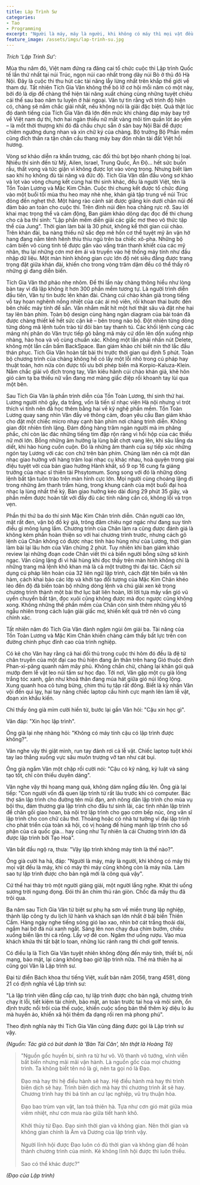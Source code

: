 ```yaml
---
title: Lập Trình Sư
categories:
- Tao
- Programming
excerpt: "Người là máy, máy là người, khi không có máy thì mọi vật đều là máy, khi có máy thì máy cũng không còn là máy nữa. Làm sao tự lập trình được cho bản ngã mới là công quả vậy."
feature_image: /assets/imgs/lap-trinh-su.jpg
---
```


_Trích 'Lập Trình Sư':_

Mùa thu năm đó, Việt nam đứng ra đăng cai tổ chức cuộc thi Lập trình Quốc tế lần thứ nhất tại núi Trúc, ngọn núi cao nhất trong dãy núi Bò ở thủ đô Hà Nội. Đây là cuộc thi thu hút các tài năng lẫy lừng nhất trên khắp thế giới về tham dự. Tất nhiên Tích Gia Văn không thể bỏ lỡ cơ hội mỗi năm có một này, bởi đó là dịp để chàng thể hiện tài năng xuất chúng cùng những tuyệt chiêu cái thế sau bao năm tu luyện ở hải ngoại. Văn tự tin rằng với trình độ hiện có, chàng sẽ nắm chắc giải nhất, nếu không nói là giải đặc biệt. Quả thật lúc đó danh tiếng của Tích Gia Văn đã lớn đến mức khi chàng đáp máy bay trở về Việt nam dự thi, hơn hai ngàn thiếu nữ mắt vàng môi tím quần lót áo yếm – là mốt thời thượng khi đó đã chầu chực sẵn ở sân bay Nội Bài để được chiêm ngưỡng dung nhan và xin chữ ký của chàng. Bộ trưởng Bộ Phần mềm cũng đích thân ra tận chân cầu thang máy bay đón nhân tài đất Việt hồi hương.

Vòng sơ khảo diễn ra khẩn trương, các đối thủ bọt bèo nhanh chóng bị loại. Nhiều thí sinh đến từ Mỹ, Ailen, Israel, Trung Quốc, Ấn Độ… hết sức buồn rầu, thất vọng và tức giận vì không được lọt vào vòng trong. Nhưng biết làm sao khi họ không đủ tài năng và đức độ. Tích Gia Văn dẫn đầu vòng sơ khảo và lọt vào vòng chung kết cùng hai thí sinh khác, đều là người Việt, tên là Tồn Toàn Lương và Mặc Kim Chân. Cuộc thi chung kết được tổ chức đúng vào một buổi tối mùa thu heo may nhè nhẹ, khán giả tập trung về núi Trúc đông đến nghẹt thở. Một hàng rào cảnh sát được giăng kín dưới chân núi để đảm bảo an toàn cho cuộc thi. Trên đỉnh núi đèn hoa chăng rực rỡ. Sau lời khai mạc trọng thể và cảm động, Ban giám khảo dõng dạc đọc đề thi chung cho cả ba thí sinh: "Lập phần mềm diễn giải các giấc mơ theo vô thức tập thể của Jung". Thời gian làm bài là 30 phút, không kể thời gian cúi chào. Trên khán đài, ba nàng thiếu nữ sắc đẹp mê hồn cơ thể tuyệt mỹ ăn vận hở hang đang nằm tênh hênh thiu thiu ngủ trên ba chiếc xô-pha. Những bộ cảm biến vô cùng tinh tế được gắn vào vầng trán thanh khiết của các mỹ nhân, thu lại những cơn mơ êm ái và truyền vào hệ thống máy tính như đầu nhập dữ liệu. Một màn hình không gian cực lớn độ nét siêu đẳng được trang trọng đặt giữa khán đài, khiến cho trong vòng trăm dặm đều có thể thấy rõ những gì đang diễn biến.

Tích Gia Văn thở phảo nhẹ nhõm. Đề thi lần này chàng thông hiểu như lòng bàn tay vì đã lập không ít hơn 300 phần mềm tương tự. Là người trình diễn đầu tiên, Văn tự tin bước lên khán đài. Chàng cúi chào khán giả trong tiếng vỗ tay hoan nghênh nồng nhiệt của các ái mộ viên, rồi khoan thai bước đến bên chiếc máy tính để sẵn. Văn nhắm mắt hít một hơi thật sâu và đặt nhẹ hai tay lên bàn phím. Toàn bộ design cùng hàng ngàn diagram của bài toán đã được chàng thiết kế hết sức cặn kẽ – bên trong não bộ. Đột nhiên từng dòng từng dòng mã lệnh tuôn trào từ đôi bàn tay thanh tú. Các khối lệnh cùng các mảng nhị phân do Văn trực tiếp gõ bằng mã máy cứ dồn lên dồn xuống nhịp nhàng, hào hoa và vô cùng chuẩn xác. Không một lần phải nhấn nút Delete, không một lần cần bấm BackSpace. Ban giám khảo chỉ biết nín thở lắc đầu thán phục. Tích Gia Văn hoàn tất bài thi trước thời gian qui định 5 phút. Toàn bộ chương trình của chàng không hề có lấy một lỗi nhỏ trong cú pháp hay thuật toán, hơn nữa còn được tối ưu bởi phép biến mã Korpio-Kaluza-Klein. Nắm chắc giải vô địch trong tay, Văn kiêu hãnh cúi chào khán giả, khẽ hôn gió cảm tạ ba thiếu nữ vẫn đang mơ màng giấc điệp rồi khoanh tay lùi qua một bên.

Sau Tích Gia Văn là phần trình diễn của Tồn Toàn Lương, thí sinh thứ hai. Lương người nhỏ gầy, da trắng, vốn là tiến sĩ nhạc viện Hà nội nhưng vì trót thích vi tính nên đã học thêm bằng hai về kỹ nghệ phần mềm. Tồn Toàn Lương quay sang nhìn Văn đầy vẻ thông cảm, đoạn yêu cầu Ban giám khảo cho đặt một chiếc micro nhạy cạnh bàn phím nơi chàng trình diễn. Không gian đột nhiên tĩnh lặng. Đám đông hàng trăm ngàn người mà im phăng phắc, chỉ còn lác đác những tiếng tim đập rộn ràng vì hồi hộp của các thiếu nữ mới lớn. Bỗng những âm hưởng lạ lùng bất chợt vang lên, khi sâu lắng da diết, khi hào hùng cuồn cuộn. Đó là những âm thanh của sự tiếp xúc những ngón tay Lương với các con chữ trên bàn phím. Chúng làm nên cả một dàn nhạc giao hưởng với hàng trăm loại nhạc cụ khác nhau, hoà quyện trong giai điệu tuyệt vời của bản giao hưởng Hành khất, số 9 op 16 cung fa giáng trưởng của nhạc sĩ thiên tài Phsytomum. Song song với đó là những dòng lệnh bất tận tuôn trào trên màn hình cực lớn. Mọi người cùng choáng lặng đi trong những âm thanh trầm hùng, trong khung cảnh của một buổi đại hoà nhạc lạ lùng nhất thế kỷ. Bàn giao hưởng kéo dài đúng 29 phút 35 giây, và phần mềm được hoàn tất với đầy đủ các tính năng cần có, không lỗi và trọn vẹn.

Phần thi thứ ba do thí sinh Mặc Kim Chân trình diễn. Chân người cao lớn, mặt rất đen, vận bộ đồ ký giả, trông đăm chiêu ngơ ngác như đang suy tính điều gì mông lung lắm. Chương trình của Chân làm ra cũng được đánh giá là không kém phần hoàn thiện so với hai chương trình trước, nhưng cách gõ lệnh của Chân không có được nhạc tính hào hùng như của Lương, thời gian làm bài lại lâu hơn của Văn chừng 2 phút. Tuy nhiên khi ban giám khảo review lại những đoạn code Chân viết thì cả biển người bỗng sững sờ kinh ngạc. Văn cũng lặng đi vì hãi hùng khi đọc thấy trên màn hình không chỉ là những trang mã lệnh khô khan mà là cả một trường thi đại tác. Cách sử dụng cú pháp liên hoàn của 32 liên ngữ lập trình, cách đặt tên biến và tên hàm, cách khai báo các lớp và khởi tạo đối tượng của Mặc Kim Chân khéo léo đến độ đã biến toàn bộ những dòng lệnh và chú giải xen kẽ trong chương trình thành một bài thơ lục bát liên hoàn, lời lời tựa mây vần gió vũ uyển chuyển bất tận, đọc xuôi cũng không được mà đọc ngược cũng không xong. Không những thế phần mềm của Chân còn sinh thêm những yếu tố ngẫu nhiên trong cách luận giải giấc mơ, khiến kết quả trở nên vô cùng chính xác.

Tất nhiên năm đó Tích Gia Văn đành ngậm ngùi ôm giải ba. Tài năng của Tồn Toàn Lương và Mặc Kim Chân khiến chàng cảm thấy bất lực trên con đường chinh phục đỉnh cao của trình nghiệp.

Có kẻ cho Văn hay rằng cả hai đối thủ trong cuộc thi hôm đó đều là đệ tử chân truyền của một đại cao thủ hiện đang ẩn thân trên hang Gió thuộc đỉnh Phan-xi-păng quanh năm mây phủ. Không chần chừ, chàng lại khăn gói quả mướp đem lễ vật leo núi tầm sư học đạo. Tới nơi, Văn gặp một cụ già lông trắng tóc xanh, gần như khoả thân đang múa hát giữa gió núi lồng lộng. Xung quanh hoa cỏ tưng bừng, chim thú tụ tập rất đông. Biết là kỳ nhân Văn vội đến quì lạy, hai tay nâng chiếc laptop cấu hình cực mạnh lên làm lễ vật, đoạn xin khấu kiến.

Chỉ thấy ông già mỉm cười hiền từ, bước lại gần Văn hỏi: "Cậu xin học gì".

Văn đáp: "Xin học lập trình".

Ông già lại nhẹ nhàng hỏi: "Không có máy tính cậu có lập trình được không?".

Văn nghe vậy thì giật mình, run tay đánh rơi cả lễ vật. Chiếc laptop tuột khỏi tay lao thẳng xuống vực sâu muôn trượng vỡ tan như cát bụi.

Ông già ngắm Văn một chặp rồi cười nói: "Cậu có kỹ năng, kỷ luật và sáng tạo tốt, chỉ còn thiếu duyên dáng".

Văn nghe vậy thì hoang mang quá, không dám ngẩng đầu lên. Ông già lại tiếp: "Con người vốn đã quen lập trình từ rất lâu trước khi có computer. Bác thợ săn lập trình cho đường tên mũi đạn, anh nông dân lập trình cho mùa vụ bội thu, đám thương gia lập trình cho đầu tư sinh lãi, các tình nhân lập trình để chăn gối giao hoan, bà nội trợ lập trình cho gạo cơm bếp núc, ông văn sĩ lập trình cho con chữ câu thơ. Thoảng hoặc có nhà tư tưởng vĩ đại lập trình cho phát triển của toàn xã hội, có vị hoàng đế hùng mạnh lập trình cho số phận của cả quốc gia… hay cũng như Tự nhiên là cái Chương trình lớn đã được lập trình bởi Tạo Hoá".

Văn bắt đầu ngộ ra, thưa: "Vậy lập trình không máy tính là thế nào?".

Ông già cười ha hả, đáp: "Người là máy, máy là người, khi không có máy thì mọi vật đều là máy, khi có máy thì máy cũng không còn là máy nữa. Làm sao tự lập trình được cho bản ngã mới là công quả vậy".

Cứ thế hai thày trò một người giảng giải, một người lắng nghe. Khát thì uống sương trời ngưng đọng. Đói thì ăn chim thú rán giòn. Chốc đà mấy thu đã trôi qua.

Ba năm sau Tích Gia Văn từ biệt sư phụ hạ sơn về miền trung lập nghiệp, thành lập công ty du lịch lữ hành và khách sạn lớn nhất ở bãi biển Thiên Cầm. Hàng ngày nghe tiếng sóng gió lao xao, nhìn bờ cát trắng thoải dài, ngắm hai bờ đá núi xanh ngắt. Sáng lên non chạy đua chim bướm, chiều xuống biển lặn thi cá rồng. Lấy vợ đẻ con. Ngâm thơ uống rượu. Vào mùa khách khứa thì tất bật lo toan, những lúc rảnh rang thì chơi golf tennis.

Có điều lạ là Tích Gia Văn tuyệt nhiên không động đến máy tính, thiết bị, nối mạng, bảo mật, lại càng không bao giờ lập trình nữa. Thế mà thiên hạ ai cũng gọi Văn là Lập trình sư.

Đại từ điển Bách khoa thư tiếng Việt, xuất bản năm 2056, trang 4581, dòng 21 có định nghĩa về Lập trình sư:

"Là lập trình viên đẳng cấp cao, tự lập trình được cho bản ngã, chương trình chạy ít lỗi, tiết kiệm tài chính, bảo mật, an toàn trước tai hoạ và môi sinh, ổn định trước nổi trôi của thế cuộc, khiến cuộc sống bản thể thêm kỳ diệu lo âu mà huyền ảo, khiến xã hội thêm đa dạng rối ren mà phong phú".

Theo định nghĩa này thì Tích Gia Văn cũng đáng được gọi là Lập trình sư vậy.

_(Nguồn: Tác giả có bút danh là 'Bàn Tái Cân', tên thật là Hoàng Tô)_

> "Nguồn gốc huyền bí, sinh ra từ hư vô. Vô thanh vô tướng, vĩnh viễn bất biến nhưng mãi mãi vận hành. Là nguồn gốc của mọi chương trình. Ta không biết tên nó là gì, nên ta gọi nó là Đạo.
<br><br>
Đạo mà hay thì hệ điều hành sẽ hay. Hệ điều hành mà hay thì trình biên dịch sẽ hay. Trình biên dịch mà hay thì chương trình ắt sẽ hay. Chương trình hay thì bá tính an cư lạc nghiệp, vũ trụ thuận hòa.
<br><br>
Đạo bao trùm vạn vật, lan toả thiên hà. Tựa như cơn gió mát giữa mùa viêm nhiệt, như cơn mưa rào giữa tiết hanh khô.
<br><br>
Khởi thủy từ Đạo. Đạo sinh thời gian và không gian. Nên thời gian và không gian chính là Âm và Dương của lập trình vậy.
<br><br>
Người lĩnh hội được Đạo luôn có đủ thời gian và không gian để hoàn thành chương trình của mình. Kẻ không lĩnh hội được thì luôn thiếu.
<br><br>
Sao có thể khác được?"

_(Đạo của Lập trình)_